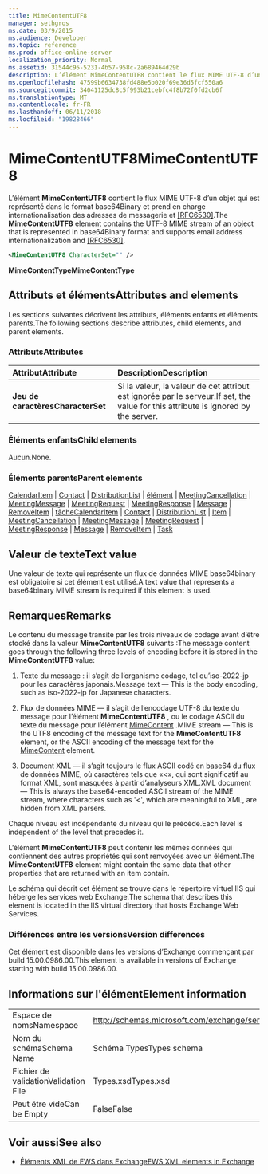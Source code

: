 ```yaml
---
title: MimeContentUTF8
manager: sethgros
ms.date: 03/9/2015
ms.audience: Developer
ms.topic: reference
ms.prod: office-online-server
localization_priority: Normal
ms.assetid: 31544c95-5231-4b57-958c-2a689464d29b
description: L’élément MimeContentUTF8 contient le flux MIME UTF-8 d’un objet qui est représenté dans le format base64Binary et internationalisation des adresses de messagerie prend en charge et [RFC6530].
ms.openlocfilehash: 47599b6634738fd488e5b020f69e36d5fcf550a6
ms.sourcegitcommit: 34041125dc8c5f993b21cebfc4f8b72f0fd2cb6f
ms.translationtype: MT
ms.contentlocale: fr-FR
ms.lasthandoff: 06/11/2018
ms.locfileid: "19828466"
---
```

# <a name="mimecontentutf8"></a><span data-ttu-id="b79b1-103">MimeContentUTF8</span><span class="sxs-lookup"><span data-stu-id="b79b1-103">MimeContentUTF8</span></span>

<span data-ttu-id="b79b1-104">L’élément **MimeContentUTF8** contient le flux MIME UTF-8 d’un objet qui est représenté dans le format base64Binary et prend en charge internationalisation des adresses de messagerie et [[RFC6530]](http://www.rfc-editor.org/rfc/rfc6530.txt).</span><span class="sxs-lookup"><span data-stu-id="b79b1-104">The **MimeContentUTF8** element contains the UTF-8 MIME stream of an object that is represented in base64Binary format and supports email address internationalization and [[RFC6530]](http://www.rfc-editor.org/rfc/rfc6530.txt).</span></span>
  
```XML
<MimeContentUTF8 CharacterSet="" />
```

 <span data-ttu-id="b79b1-105">**MimeContentType**</span><span class="sxs-lookup"><span data-stu-id="b79b1-105">**MimeContentType**</span></span>
## <a name="attributes-and-elements"></a><span data-ttu-id="b79b1-106">Attributs et éléments</span><span class="sxs-lookup"><span data-stu-id="b79b1-106">Attributes and elements</span></span>

<span data-ttu-id="b79b1-107">Les sections suivantes décrivent les attributs, éléments enfants et éléments parents.</span><span class="sxs-lookup"><span data-stu-id="b79b1-107">The following sections describe attributes, child elements, and parent elements.</span></span>
  
### <a name="attributes"></a><span data-ttu-id="b79b1-108">Attributs</span><span class="sxs-lookup"><span data-stu-id="b79b1-108">Attributes</span></span>

|<span data-ttu-id="b79b1-109">**Attribut**</span><span class="sxs-lookup"><span data-stu-id="b79b1-109">**Attribute**</span></span>|<span data-ttu-id="b79b1-110">**Description**</span><span class="sxs-lookup"><span data-stu-id="b79b1-110">**Description**</span></span>|
|:-----|:-----|
|<span data-ttu-id="b79b1-111">**Jeu de caractères**</span><span class="sxs-lookup"><span data-stu-id="b79b1-111">**CharacterSet**</span></span> <br/> |<span data-ttu-id="b79b1-112">Si la valeur, la valeur de cet attribut est ignorée par le serveur.</span><span class="sxs-lookup"><span data-stu-id="b79b1-112">If set, the value for this attribute is ignored by the server.</span></span>  <br/> |
   
### <a name="child-elements"></a><span data-ttu-id="b79b1-113">Éléments enfants</span><span class="sxs-lookup"><span data-stu-id="b79b1-113">Child elements</span></span>

<span data-ttu-id="b79b1-114">Aucun.</span><span class="sxs-lookup"><span data-stu-id="b79b1-114">None.</span></span>
  
### <a name="parent-elements"></a><span data-ttu-id="b79b1-115">Éléments parents</span><span class="sxs-lookup"><span data-stu-id="b79b1-115">Parent elements</span></span>

<span data-ttu-id="b79b1-116">[CalendarItem](calendaritem.md) | [Contact](contact.md) | [DistributionList](distributionlist.md) | [élément](item.md) | [MeetingCancellation](meetingcancellation.md) | [MeetingMessage](meetingmessage.md) | [MeetingRequest](meetingrequest.md)  |  [ MeetingResponse](meetingresponse.md) | [Message](message-ex15websvcsotherref.md) | [RemoveItem](removeitem.md) | [tâche](task.md)</span><span class="sxs-lookup"><span data-stu-id="b79b1-116">[CalendarItem](calendaritem.md) | [Contact](contact.md) | [DistributionList](distributionlist.md) | [Item](item.md) | [MeetingCancellation](meetingcancellation.md) | [MeetingMessage](meetingmessage.md) | [MeetingRequest](meetingrequest.md) | [MeetingResponse](meetingresponse.md) | [Message](message-ex15websvcsotherref.md) | [RemoveItem](removeitem.md) | [Task](task.md)</span></span>
  
## <a name="text-value"></a><span data-ttu-id="b79b1-117">Valeur de texte</span><span class="sxs-lookup"><span data-stu-id="b79b1-117">Text value</span></span>

<span data-ttu-id="b79b1-118">Une valeur de texte qui représente un flux de données MIME base64binary est obligatoire si cet élément est utilisé.</span><span class="sxs-lookup"><span data-stu-id="b79b1-118">A text value that represents a base64binary MIME stream is required if this element is used.</span></span>
  
## <a name="remarks"></a><span data-ttu-id="b79b1-119">Remarques</span><span class="sxs-lookup"><span data-stu-id="b79b1-119">Remarks</span></span>

<span data-ttu-id="b79b1-120">Le contenu du message transite par les trois niveaux de codage avant d’être stocké dans la valeur **MimeContentUTF8** suivants :</span><span class="sxs-lookup"><span data-stu-id="b79b1-120">The message content goes through the following three levels of encoding before it is stored in the **MimeContentUTF8** value:</span></span> 
  
1. <span data-ttu-id="b79b1-121">Texte du message : il s’agit de l’organisme codage, tel qu’iso-2022-jp pour les caractères japonais.</span><span class="sxs-lookup"><span data-stu-id="b79b1-121">Message text — This is the body encoding, such as iso-2022-jp for Japanese characters.</span></span>
    
2. <span data-ttu-id="b79b1-122">Flux de données MIME — il s’agit de l’encodage UTF-8 du texte du message pour l’élément **MimeContentUTF8** , ou le codage ASCII du texte du message pour l’élément [MimeContent](mimecontent.md) .</span><span class="sxs-lookup"><span data-stu-id="b79b1-122">MIME stream — This is the UTF8 encoding of the message text for the **MimeContentUTF8** element, or the ASCII encoding of the message text for the [MimeContent](mimecontent.md) element.</span></span> 
    
3. <span data-ttu-id="b79b1-123">Document XML — il s’agit toujours le flux ASCII codé en base64 du flux de données MIME, où caractères tels que «\<», qui sont significatif au format XML, sont masquées à partir d’analyseurs XML.</span><span class="sxs-lookup"><span data-stu-id="b79b1-123">XML document — This is always the base64-encoded ASCII stream of the MIME stream, where characters such as '\<', which are meaningful to XML, are hidden from XML parsers.</span></span>
    
<span data-ttu-id="b79b1-124">Chaque niveau est indépendante du niveau qui le précède.</span><span class="sxs-lookup"><span data-stu-id="b79b1-124">Each level is independent of the level that precedes it.</span></span>
  
<span data-ttu-id="b79b1-125">L’élément **MimeContentUTF8** peut contenir les mêmes données qui contiennent des autres propriétés qui sont renvoyées avec un élément.</span><span class="sxs-lookup"><span data-stu-id="b79b1-125">The **MimeContentUTF8** element might contain the same data that other properties that are returned with an item contain.</span></span> 
  
<span data-ttu-id="b79b1-126">Le schéma qui décrit cet élément se trouve dans le répertoire virtuel IIS qui héberge les services web Exchange.</span><span class="sxs-lookup"><span data-stu-id="b79b1-126">The schema that describes this element is located in the IIS virtual directory that hosts Exchange Web Services.</span></span>
  
### <a name="version-differences"></a><span data-ttu-id="b79b1-127">Différences entre les versions</span><span class="sxs-lookup"><span data-stu-id="b79b1-127">Version differences</span></span>

<span data-ttu-id="b79b1-128">Cet élément est disponible dans les versions d’Exchange commençant par build 15.00.0986.00.</span><span class="sxs-lookup"><span data-stu-id="b79b1-128">This element is available in versions of Exchange starting with build 15.00.0986.00.</span></span>
  
## <a name="element-information"></a><span data-ttu-id="b79b1-129">Informations sur l'élément</span><span class="sxs-lookup"><span data-stu-id="b79b1-129">Element information</span></span>

|||
|:-----|:-----|
|<span data-ttu-id="b79b1-130">Espace de noms</span><span class="sxs-lookup"><span data-stu-id="b79b1-130">Namespace</span></span>  <br/> |http://schemas.microsoft.com/exchange/services/2006/types  <br/> |
|<span data-ttu-id="b79b1-131">Nom du schéma</span><span class="sxs-lookup"><span data-stu-id="b79b1-131">Schema Name</span></span>  <br/> |<span data-ttu-id="b79b1-132">Schéma Types</span><span class="sxs-lookup"><span data-stu-id="b79b1-132">Types schema</span></span>  <br/> |
|<span data-ttu-id="b79b1-133">Fichier de validation</span><span class="sxs-lookup"><span data-stu-id="b79b1-133">Validation File</span></span>  <br/> |<span data-ttu-id="b79b1-134">Types.xsd</span><span class="sxs-lookup"><span data-stu-id="b79b1-134">Types.xsd</span></span>  <br/> |
|<span data-ttu-id="b79b1-135">Peut être vide</span><span class="sxs-lookup"><span data-stu-id="b79b1-135">Can be Empty</span></span>  <br/> |<span data-ttu-id="b79b1-136">False</span><span class="sxs-lookup"><span data-stu-id="b79b1-136">False</span></span>  <br/> |
   
## <a name="see-also"></a><span data-ttu-id="b79b1-137">Voir aussi</span><span class="sxs-lookup"><span data-stu-id="b79b1-137">See also</span></span>



- [<span data-ttu-id="b79b1-138">Éléments XML de EWS dans Exchange</span><span class="sxs-lookup"><span data-stu-id="b79b1-138">EWS XML elements in Exchange</span></span>](ews-xml-elements-in-exchange.md)

